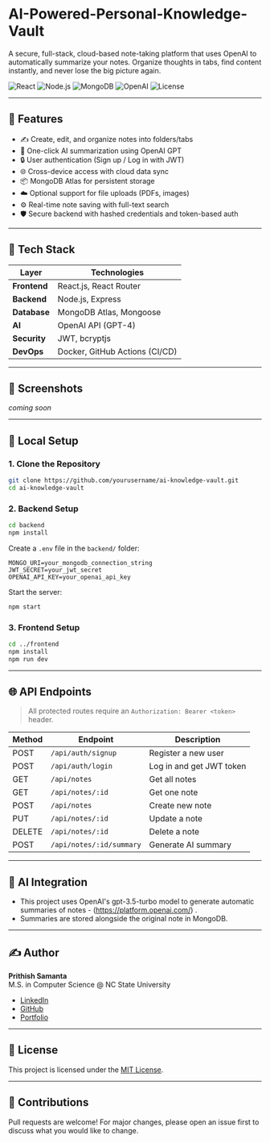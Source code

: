 # AI-Powered-Personal-Knowledge-Vault

A secure, full-stack, cloud-based note-taking platform that uses OpenAI to automatically summarize your notes. Organize thoughts in tabs, find content instantly, and never lose the big picture again.

![React](https://img.shields.io/badge/Frontend-React-blue)
![Node.js](https://img.shields.io/badge/Backend-Node.js-green)
![MongoDB](https://img.shields.io/badge/Database-MongoDB-brightgreen)
![OpenAI](https://img.shields.io/badge/AI-OpenAI-lightgrey)
![License](https://img.shields.io/badge/License-MIT-yellow)

---

## 🚀 Features

- ✍️ Create, edit, and organize notes into folders/tabs
- 🤖 One-click AI summarization using OpenAI GPT
- 🔒 User authentication (Sign up / Log in with JWT)
- 🌐 Cross-device access with cloud data sync
- 📦 MongoDB Atlas for persistent storage
- ☁️ Optional support for file uploads (PDFs, images)
- ⚙️ Real-time note saving with full-text search
- 🛡️ Secure backend with hashed credentials and token-based auth

---

## 🧱 Tech Stack

| Layer        | Technologies                                 |
|--------------|----------------------------------------------|
| **Frontend** | React.js, React Router                       |
| **Backend**  | Node.js, Express                             |
| **Database** | MongoDB Atlas, Mongoose                      |
| **AI**       | OpenAI API (GPT-4)                           |
| **Security** | JWT, bcryptjs                                |
| **DevOps**   | Docker, GitHub Actions (CI/CD)               |

---

## 📸 Screenshots

_coming soon_

---

## 🔧 Local Setup

### 1. Clone the Repository

```bash
git clone https://github.com/yourusername/ai-knowledge-vault.git
cd ai-knowledge-vault
```

### 2. Backend Setup

```bash
cd backend
npm install
```

Create a `.env` file in the `backend/` folder:

```env
MONGO_URI=your_mongodb_connection_string
JWT_SECRET=your_jwt_secret
OPENAI_API_KEY=your_openai_api_key
```

Start the server:

```bash
npm start
```

### 3. Frontend Setup

```bash
cd ../frontend
npm install
npm run dev
```

---

## 🌐 API Endpoints

> All protected routes require an `Authorization: Bearer <token>` header.

| Method | Endpoint                     | Description              |
|--------|------------------------------|--------------------------|
| POST   | `/api/auth/signup`           | Register a new user      |
| POST   | `/api/auth/login`            | Log in and get JWT token |
| GET    | `/api/notes`                 | Get all notes            |
| GET    | `/api/notes/:id`             | Get one note             |
| POST   | `/api/notes`                 | Create new note          |
| PUT    | `/api/notes/:id`             | Update a note            |
| DELETE | `/api/notes/:id`             | Delete a note            |
| POST   | `/api/notes/:id/summary`     | Generate AI summary      |

---

## 🧠 AI Integration

- This project uses OpenAI's gpt-3.5-turbo model to generate automatic summaries of notes - (https://platform.openai.com/) .
- Summaries are stored alongside the original note in MongoDB.

---

## ✍️ Author

**Prithish Samanta**  
M.S. in Computer Science @ NC State University  
- [LinkedIn](https://www.linkedin.com/in/prithish-samanta/)
- [GitHub](https://github.com/prithishsamanta)
- [Portfolio](https://prithishsamanta.github.io/Portfolio/index.html)

---

## 📄 License

This project is licensed under the [MIT License](LICENSE).

---

## 🌟 Contributions

Pull requests are welcome! For major changes, please open an issue first to discuss what you would like to change.
